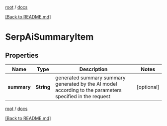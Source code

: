 [root](./../ "root") / [docs](./ "docs")

[[Back to README.md]](./../README.md "[Back to README.md]")

# SerpAiSummaryItem

## Properties

| Name | Type | Description | Notes |
|------------ | ------------- | ------------- | -------------|
|**summary** | **String** | generated summary summary generated by the AI model according to the parameters specified in the request |  [optional] |

[root](./../ "root") / [docs](./ "docs")

[[Back to README.md]](./../README.md "[Back to README.md]")
